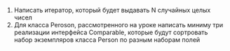 1. Написать итератор, который будет выдавать N случайных целых чисел
2. Для класса Peroson, рассмотренного на уроке написать миниму три реализации интерфейса Comparable, которые будут сортровать набор экземпляров класса Person по разным наборам полей
